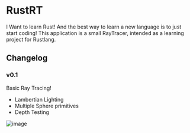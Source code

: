 # RustRT
I Want to learn Rust! And the best way to learn a new language is to just start coding! 
This application is a small RayTracer, intended as a learning project for Rustlang.

## Changelog
### v0.1
Basic Ray Tracing!
- Lambertian Lighting
- Multiple Sphere primitives
- Depth Testing
  
![image](https://github.com/user-attachments/assets/bd4f7a07-1c73-48f1-ae6d-bfb9fb26c871)
